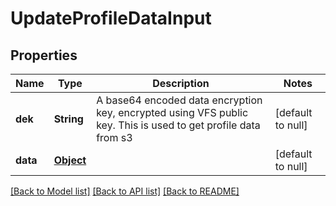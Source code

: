 # UpdateProfileDataInput

## Properties

| Name     | Type              | Description                                                                                                    | Notes             |
| -------- | ----------------- | -------------------------------------------------------------------------------------------------------------- | ----------------- |
| **dek**  | **String**        | A base64 encoded data encryption key, encrypted using VFS public key. This is used to get profile data from s3 | [default to null] |
| **data** | [**Object**](.md) |                                                                                                                | [default to null] |

[[Back to Model list]](../README.md#documentation-for-models) [[Back to API list]](../README.md#documentation-for-api-endpoints) [[Back to README]](../README.md)
